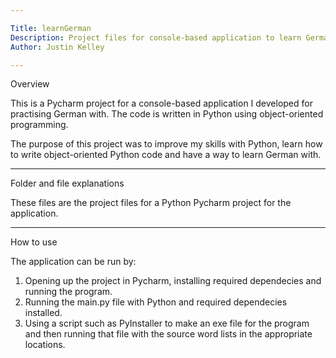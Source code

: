 ```yaml
---

Title: learnGerman
Description: Project files for console-based application to learn German with.
Author: Justin Kelley

---
```


Overview

This is a Pycharm project for a console-based application I developed for practising German with. The code is written in Python using object-oriented programming.

The purpose of this project was to improve my skills with Python, learn how to write object-oriented Python code and have a way to learn German with.

---

Folder and file explanations

These files are the project files for a Python Pycharm project for the application.

---

How to use

The application can be run by:
1. Opening up the project in Pycharm, installing required dependecies and running the program.
2. Running the main.py file with Python and required dependecies installed.
3. Using a script such as PyInstaller to make an exe file for the program and then running that file with the source word lists in the appropriate locations.
